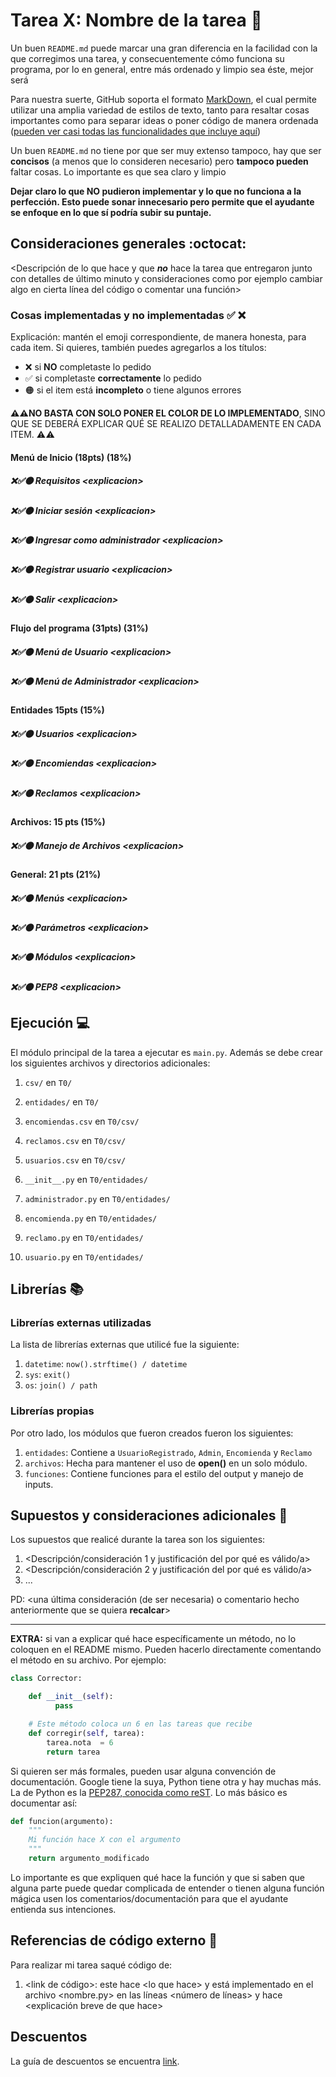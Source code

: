 # Tarea X: Nombre de la tarea :school_satchel:


Un buen ```README.md``` puede marcar una gran diferencia en la facilidad con la que corregimos una tarea, y consecuentemente cómo funciona su programa, por lo en general, entre más ordenado y limpio sea éste, mejor será 

Para nuestra suerte, GitHub soporta el formato [MarkDown](https://es.wikipedia.org/wiki/Markdown), el cual permite utilizar una amplia variedad de estilos de texto, tanto para resaltar cosas importantes como para separar ideas o poner código de manera ordenada ([pueden ver casi todas las funcionalidades que incluye aquí](https://github.com/adam-p/markdown-here/wiki/Markdown-Cheatsheet))

Un buen ```README.md``` no tiene por que ser muy extenso tampoco, hay que ser **concisos** (a menos que lo consideren necesario) pero **tampoco pueden** faltar cosas. Lo importante es que sea claro y limpio 

**Dejar claro lo que NO pudieron implementar y lo que no funciona a la perfección. Esto puede sonar innecesario pero permite que el ayudante se enfoque en lo que sí podría subir su puntaje.**

## Consideraciones generales :octocat:

<Descripción de lo que hace y que **_no_** hace la tarea que entregaron junto
con detalles de último minuto y consideraciones como por ejemplo cambiar algo
en cierta línea del código o comentar una función>

### Cosas implementadas y no implementadas :white_check_mark: :x:

Explicación: mantén el emoji correspondiente, de manera honesta, para cada item. Si quieres, también puedes agregarlos a los títulos:
- ❌ si **NO** completaste lo pedido
- ✅ si completaste **correctamente** lo pedido
- 🟠 si el item está **incompleto** o tiene algunos errores

**⚠️⚠️NO BASTA CON SOLO PONER EL COLOR DE LO IMPLEMENTADO**,
SINO QUE SE DEBERÁ EXPLICAR QUÉ SE REALIZO DETALLADAMENTE EN CADA ITEM.
⚠️⚠️
#### Menú de Inicio (18pts) (18%)
##### ❌✅🟠 Requisitos <explicacion\>
##### ❌✅🟠 Iniciar sesión <explicacion\>
##### ❌✅🟠 Ingresar como administrador <explicacion\>
##### ❌✅🟠 Registrar usuario <explicacion\>
##### ❌✅🟠 Salir <explicacion\>
#### Flujo del programa (31pts) (31%) 
##### ❌✅🟠 Menú de Usuario <explicacion\>
##### ❌✅🟠 Menú de Administrador <explicacion\>
#### Entidades 15pts (15%)
##### ❌✅🟠 Usuarios <explicacion\>
##### ❌✅🟠 Encomiendas <explicacion\>
##### ❌✅🟠 Reclamos <explicacion\>
#### Archivos: 15 pts (15%)
##### ❌✅🟠 Manejo de Archivos <explicacion\>
#### General: 21 pts (21%)
##### ❌✅🟠 Menús <explicacion\>
##### ❌✅🟠 Parámetros <explicacion\>
##### ❌✅🟠 Módulos <explicacion\>
##### ❌✅🟠 PEP8 <explicacion\>
## Ejecución :computer:
El módulo principal de la tarea a ejecutar es  ```main.py```. Además se debe crear los siguientes archivos y directorios adicionales:
1. ```csv/``` en ```T0/```
2. ```entidades/``` en ```T0/```
3. ```encomiendas.csv``` en ```T0/csv/```
4. ```reclamos.csv``` en ```T0/csv/```
5. ```usuarios.csv``` en ```T0/csv/```
6. ```__init__.py``` en ```T0/entidades/```

7. ```administrador.py``` en ```T0/entidades/```
8. ```encomienda.py``` en ```T0/entidades/```
9. ```reclamo.py``` en ```T0/entidades/```
10. ```usuario.py``` en ```T0/entidades/```


## Librerías :books:
### Librerías externas utilizadas
La lista de librerías externas que utilicé fue la siguiente:

1. ```datetime```: ```now().strftime() / datetime```
2. ```sys```: ```exit()```
3. ```os```: ```join() / path```

### Librerías propias
Por otro lado, los módulos que fueron creados fueron los siguientes:

1. ```entidades```: Contiene a ```UsuarioRegistrado```, ```Admin```, ```Encomienda``` y ```Reclamo```
2. ```archivos```: Hecha para mantener el uso de **open()** en un solo módulo.
3. ```funciones```: Contiene funciones para el estilo del output y manejo de inputs.

## Supuestos y consideraciones adicionales :thinking:
Los supuestos que realicé durante la tarea son los siguientes:

1. <Descripción/consideración 1 y justificación del por qué es válido/a> 
2. <Descripción/consideración 2 y justificación del por qué es válido/a>
3. ...

PD: <una última consideración (de ser necesaria) o comentario hecho anteriormente que se quiera **recalcar**>


-------



**EXTRA:** si van a explicar qué hace específicamente un método, no lo coloquen en el README mismo. Pueden hacerlo directamente comentando el método en su archivo. Por ejemplo:

```python
class Corrector:

    def __init__(self):
          pass

    # Este método coloca un 6 en las tareas que recibe
    def corregir(self, tarea):
        tarea.nota  = 6
        return tarea
```

Si quieren ser más formales, pueden usar alguna convención de documentación. Google tiene la suya, Python tiene otra y hay muchas más. La de Python es la [PEP287, conocida como reST](https://www.python.org/dev/peps/pep-0287/). Lo más básico es documentar así:

```python
def funcion(argumento):
    """
    Mi función hace X con el argumento
    """
    return argumento_modificado
```
Lo importante es que expliquen qué hace la función y que si saben que alguna parte puede quedar complicada de entender o tienen alguna función mágica usen los comentarios/documentación para que el ayudante entienda sus intenciones.

## Referencias de código externo :book:

Para realizar mi tarea saqué código de:
1. \<link de código>: este hace \<lo que hace> y está implementado en el archivo <nombre.py> en las líneas <número de líneas> y hace <explicación breve de que hace>



## Descuentos
La guía de descuentos se encuentra [link](https://github.com/IIC2233/syllabus/blob/main/Tareas/Descuentos.md).
